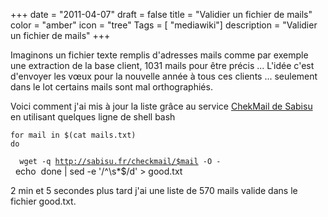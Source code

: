 +++
date = "2011-04-07"
draft = false
title = "Validier un fichier de mails"
color = "amber"
icon = "tree"
Tags = [ "mediawiki"]
description = "Validier un fichier de mails"
+++

Imaginons un fichier texte remplis d'adresses mails comme par exemple
une extraction de la base client, 1031 mails pour être précis ... L'idée
c'est d'envoyer les vœux pour la nouvelle année à tous ces clients ...
seulement dans le lot certains mails sont mal orthographiés.

Voici comment j'ai mis à jour la liste grâce au service [ChekMail de
Sabisu](http://sabisu.fr/checkmail/) en utilisant quelques ligne de
shell bash

    for mail in $(cat mails.txt)
    do 
`  wget -q `[`http://sabisu.fr/checkmail/$mail`](http://sabisu.fr/checkmail/$mail)` -O - `\
      echo 
    done | sed -e '/^\s*$/d' > good.txt

2 min et 5 secondes plus tard j'ai une liste de 570 mails valide dans le
fichier good.txt.
